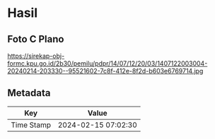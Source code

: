 # Hasil

## Foto C Plano

https://sirekap-obj-formc.kpu.go.id/2b30/pemilu/pdpr/14/07/12/20/03/1407122003004-20240214-203330--95521602-7c8f-412e-8f2d-b603e6769714.jpg


## Metadata

| Key        | Value               |
| ---------- | ------------------- |
| Time Stamp | 2024-02-15 07:02:30 |



